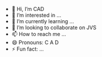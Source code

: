 - 👋 Hi, I’m CAD
- 👀 I’m interested in ...
- 🌱 I’m currently learning ...
- 💞️ I’m looking to collaborate on JVS
- 📫 How to reach me ...
- 😄 Pronouns: C A D
- ⚡ Fun fact: ...

<!---
2089as/2089as is a ✨ special ✨ repository because its `README.md` (this file) appears on your GitHub profile.
You can click the Preview link to take a look at your changes.
--->
